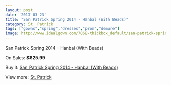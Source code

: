 ```yaml
---
layout: post
date: '2017-03-23'
title: "San Patrick Spring 2014 - Hanbal (With Beads)"
category: St. Patrick
tags: ["gowns","spring","dresses","prom","demure"]
image: http://www.idealgown.com/7068-thickbox_default/san-patrick-spring-2014-hanbal-with-beads.jpg
---
```

San Patrick Spring 2014 - Hanbal (With Beads)

On Sales: **$625.99**
<a href="https://www.idealgown.com/en/st-patrick/3009-san-patrick-spring-2014-hanbal-with-beads.html"><amp-img layout="responsive" width="600" height="600" src="//www.idealgown.com/7068-thickbox_default/san-patrick-spring-2014-hanbal-with-beads.jpg" alt="San Patrick Spring 2014 - Hanbal (With Beads) 0" /></a>
<a href="https://www.idealgown.com/en/st-patrick/3009-san-patrick-spring-2014-hanbal-with-beads.html"><amp-img layout="responsive" width="600" height="600" src="//www.idealgown.com/7070-thickbox_default/san-patrick-spring-2014-hanbal-with-beads.jpg" alt="San Patrick Spring 2014 - Hanbal (With Beads) 1" /></a>
<a href="https://www.idealgown.com/en/st-patrick/3009-san-patrick-spring-2014-hanbal-with-beads.html"><amp-img layout="responsive" width="600" height="600" src="//www.idealgown.com/7069-thickbox_default/san-patrick-spring-2014-hanbal-with-beads.jpg" alt="San Patrick Spring 2014 - Hanbal (With Beads) 2" /></a>

Buy it: [San Patrick Spring 2014 - Hanbal (With Beads)](https://www.idealgown.com/en/st-patrick/3009-san-patrick-spring-2014-hanbal-with-beads.html "San Patrick Spring 2014 - Hanbal (With Beads)")

View more: [St. Patrick](https://www.idealgown.com/en/36-st-patrick "St. Patrick")